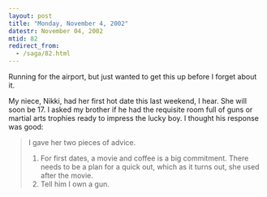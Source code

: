 ```yaml
---
layout: post
title: "Monday, November 4, 2002"
datestr: November 04, 2002
mtid: 82
redirect_from:
  - /saga/82.html
---
```


Running for the airport, but just wanted to get this up before I forget about
it.

My niece, Nikki, had her first hot date this last weekend, I hear. She will
soon be 17. I asked my brother if he had the requisite room full of guns or
martial arts trophies ready to impress the lucky boy. I thought his response
was good:

> I gave her two pieces of advice.
> 1. For first dates, a movie and coffee is a big commitment. There needs
>   to be a plan for a quick out, which as it turns out, she used after the
>   movie.
> 2. Tell him I own a gun.
